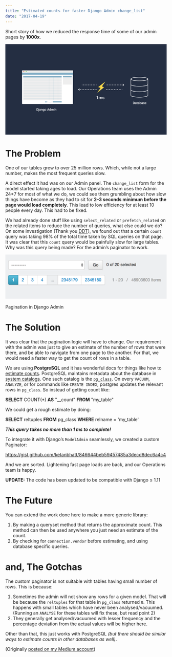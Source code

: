 ```yaml
---
title: "Estimated counts for faster Django Admin change_list"
date: "2017-04-19"
---
```


Short story of how we reduced the response time of some of our admin pages by **1000x**.

![](images/63467-1uruoe7tofz0z2ra7ew3goa.png)

# The Problem

One of our tables grew to over 25 million rows. Which, while not a large number, makes the most frequent queries slow.

A direct effect it had was on our Admin panel. The `change_list` form for the model started taking ages to load. Our Operations team uses the Admin 24\*7 for most of what we do, we could see them grumbling about how slow things have become as they had to sit for **2–3 seconds minimum before the page would load completely**. This lead to low efficiency for at least 10 people every day. This had to be fixed.

We had already done stuff like using `select_related` or `prefetch_related` on the related items to reduce the number of queries, what else could we do? On some investigation (Thank you [DDT](https://django-debug-toolbar.readthedocs.io/en/stable/)), we found out that a certain `count` query was taking 98% of the total time taken by SQL queries on that page. It was clear that this `count` query would be painfully slow for large tables. Why was this query being made? For the admin’s paginator to work.

![](images/7422b-1ik0wqqr8no1znp8vv93kzw.png)

Pagination in Django Admin

# The Solution

It was clear that the pagination logic will have to change. Our requirement with the admin was just to give an estimate of the number of rows that were there, and be able to navigate from one page to the another. For that, we would need a faster way to get the count of rows in a table.

We are using **PostgreSQL** and it has wonderful docs for things like how to [estimate counts](https://wiki.postgresql.org/wiki/Count_estimate). PostgreSQL maintains metadata about the database in [system catalogs](https://www.postgresql.org/docs/9.1/static/catalogs.html). One such catalog is the [`pg_class`](https://www.postgresql.org/docs/current/static/catalog-pg-class.html). On every `VACUUM`, `ANALYZE`, or for commands like `CREATE INDEX`, postgres updates the relevant rows in `pg_class`. So instead of getting count like:

**SELECT** COUNT(\*) **AS** "\_\_count" **FROM** "my\_table"

We could get a rough estimate by doing:

**SELECT** reltuples **FROM** pg\_class **WHERE** relname = 'my\_table'

**_This query takes no more than 1 ms to complete!_**

To integrate it with Django’s `ModelAdmin` seamlessly, we created a custom Paginator:

https://gist.github.com/ketanbhatt/846644beb59457485a3decd8dec6a4c4

And we are sorted. Lightening fast page loads are back, and our Operations team is happy.

**UPDATE:** The code has been updated to be compatible with Django ≤ 1.11

# The Future

You can extend the work done here to make a more generic library:

1. By making a queryset method that returns the approximate count. This method can then be used anywhere you just need an estimate of the count.
2. By checking for `connection.vendor` before estimating, and using database specific queries.

# and, The Gotchas

The custom paginator is not suitable with tables having small number of rows. This is because:

1. Sometimes the admin will not show any rows for a given model. That will be because the `reltuples` for that table in `pg_class` returned `0`. This happens with small tables which have never been analysed/vacuumed. (Running an `ANALYSE` for these tables will fix these, but read point 2)
2. They generally get analysed/vacuumed with lesser frequency and the percentage deviation from the actual values will be higher here.

Other than that, this just works with PostgreSQL _(but there should be similar ways to estimate counts in other databases as well)_.

(Originally [posted on my Medium account](https://medium.com/squad-engineering/estimated-counts-for-faster-django-admin-change-list-963cbf43683e))
